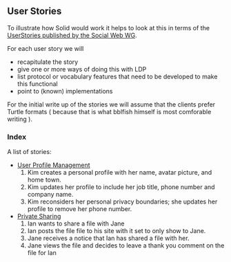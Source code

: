 ## User Stories

To illustrate how Solid would work it helps to look at this in terms of the [UserStories published by the Social Web WG](https://www.w3.org/wiki/Socialwg/Social_API/User_stories).

For each user story we will  

* recapitulate the story  
* give one or more ways of doing this with  LDP
* list protocol or vocabulary features that need to be developed to make this functional 
* point to (known) implementations

For the initial write up of the stories we will assume that the clients prefer Turtle formats ( because that is what bblfish himself is most comforable writing ).

### Index

A list of stories:

* [User Profile Management](UserProfileManagement.md)  
  1. Kim creates a personal profile with her name, avatar picture, and home town.
  2. Kim updates her profile to include her job title, phone number and company name.
  3. Kim reconsiders her personal privacy boundaries; she updates her profile to remove her phone number.
* [Private Sharing](PrivateSharing.md)
  1. Ian wants to share a file with Jane
  2. Ian posts the file file to his site with it set to only show to Jane.
  3. Jane receives a notice that Ian has shared a file with her.
  4. Jane views the file and decides to leave a thank you comment on the file for Ian

